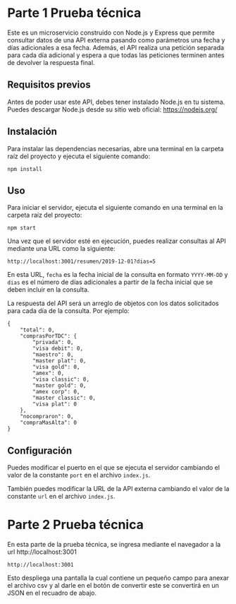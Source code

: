 # Parte 1 Prueba técnica

Este es un microservicio construido con Node.js y Express que permite consultar datos de una API externa pasando como parámetros una fecha y días adicionales a esa fecha. Además, el API realiza una petición separada para cada día adicional y espera a que todas las peticiones terminen antes de devolver la respuesta final.

## Requisitos previos

Antes de poder usar este API, debes tener instalado Node.js en tu sistema. Puedes descargar Node.js desde su sitio web oficial: https://nodejs.org/

## Instalación

Para instalar las dependencias necesarias, abre una terminal en la carpeta raíz del proyecto y ejecuta el siguiente comando:

```
npm install
```

## Uso

Para iniciar el servidor, ejecuta el siguiente comando en una terminal en la carpeta raíz del proyecto:

```
npm start
```

Una vez que el servidor esté en ejecución, puedes realizar consultas al API mediante una URL como la siguiente:

```
http://localhost:3001/resumen/2019-12-01?dias=5
```

En esta URL, `fecha` es la fecha inicial de la consulta en formato `YYYY-MM-DD` y `dias` es el número de días adicionales a partir de la fecha inicial que se deben incluir en la consulta.

La respuesta del API será un arreglo de objetos con los datos solicitados para cada día de la consulta. Por ejemplo:

```
{
    "total": 0,
    "comprasPorTDC": {
        "privada": 0,
        "visa debit": 0,
        "maestro": 0,
        "master plat": 0,
        "visa gold": 0,
        "amex": 0,
        "visa classic": 0,
        "master gold": 0,
        "amex corp": 0,
        "master classic": 0,
        "visa plat": 0
    },
    "nocompraron": 0,
    "compraMasAlta": 0
}
```

## Configuración

Puedes modificar el puerto en el que se ejecuta el servidor cambiando el valor de la constante `port` en el archivo `index.js`.

También puedes modificar la URL de la API externa cambiando el valor de la constante `url` en el archivo `index.js`.

# Parte 2 Prueba técnica

En esta parte de la prueba técnica, se ingresa mediante el navegador a la url http://localhost:3001

```
http://localhost:3001
```

Esto despliega una pantalla la cual contiene un pequeño campo para anexar el archivo csv y al darle en el botón de convertir este se convertirá en un JSON en el recuadro de abajo.